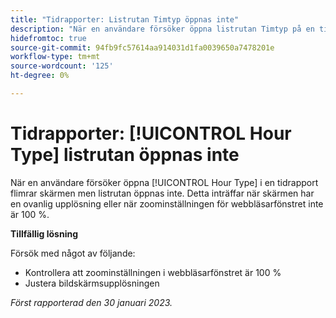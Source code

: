 ```yaml
---
title: "Tidrapporter: Listrutan Timtyp öppnas inte"
description: "När en användare försöker öppna listrutan Timtyp på en tidrapport flimrar skärmen men listrutan öppnas inte. Detta inträffar när skärmen har en ovanlig upplösning eller när zoominställningen för webbläsarfönstret inte är 100 %."
hidefromtoc: true
source-git-commit: 94fb9fc57614aa914031d1fa0039650a7478201e
workflow-type: tm+mt
source-wordcount: '125'
ht-degree: 0%

---
```



# Tidrapporter: [!UICONTROL Hour Type] listrutan öppnas inte

När en användare försöker öppna [!UICONTROL Hour Type] i en tidrapport flimrar skärmen men listrutan öppnas inte. Detta inträffar när skärmen har en ovanlig upplösning eller när zoominställningen för webbläsarfönstret inte är 100 %.

**Tillfällig lösning**

Försök med något av följande:

* Kontrollera att zoominställningen i webbläsarfönstret är 100 %
* Justera bildskärmsupplösningen

_Först rapporterad den 30 januari 2023._

